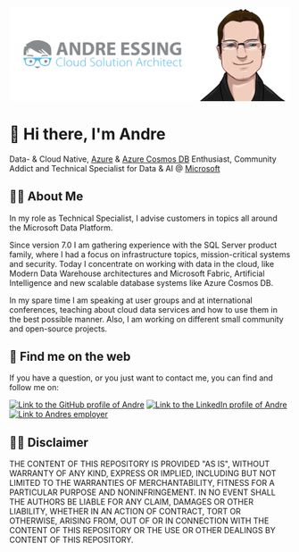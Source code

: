 <img src="https://raw.githubusercontent.com/aessing/aessing/main/images/banner.png" alt="Banner that says Andre Essing - Cloud Solution Architect, alongside a cartoon illustration of Andre">

# :wave: Hi there, I'm Andre

Data- & Cloud Native, [Azure](https://azure.microsoft.com/) & [Azure Cosmos DB](https://azure.microsoft.com/services/cosmos-db/) Enthusiast, Community Addict and Technical Specialist for Data & AI @ [Microsoft](https://www.microsoft.com/)

## :superhero_man: About Me

In my role as Technical Specialist, I advise customers in topics all around the Microsoft Data Platform.

Since version 7.0 I am gathering experience with the SQL Server product family, where I had a focus on infrastructure topics, mission-critical systems and security. Today I concentrate on working with data in the cloud, like Modern Data Warehouse architectures and Microsoft Fabric, Artificial Intelligence and new scalable database systems like Azure Cosmos DB.

In my spare time I am speaking at user groups and at international conferences, teaching about cloud data services and how to use them in the best possible manner. Also, I am working on different small community and open-source projects.

## :compass: Find me on the web

If you have a question, or you just want to contact me, you can find and follow me on:

[<img alt="Link to the GitHub profile of Andre" src="https://img.shields.io/static/v1?label=GitHub&message=Follow%20me&labelColor=181717&logoColor=ffffff&style=for-the-badge&logo=GitHub" />](https://github.com/aessing) 
[<img alt="Link to the LinkedIn profile of Andre" src="https://img.shields.io/static/v1?label=LinkedIn&message=Follow%20me&labelColor=0077B5&logoColor=ffffff&style=for-the-badge&logo=linkedin" />](https://www.linkedin.com/in/aessing/) 
[<img alt="Link to Andres employer" src="https://img.shields.io/static/v1?label=Microsoft&message=Visit%20us&labelColor=666666&logoColor=ffffff&style=for-the-badge&logo=microsoft" />](https://www.microsoft.com/) 

## :man_judge: Disclaimer

THE CONTENT OF THIS REPOSITORY IS PROVIDED "AS IS", WITHOUT WARRANTY OF ANY KIND, EXPRESS OR IMPLIED, INCLUDING BUT NOT LIMITED TO THE WARRANTIES OF MERCHANTABILITY, FITNESS FOR A PARTICULAR PURPOSE AND NONINFRINGEMENT. IN NO EVENT SHALL THE AUTHORS BE LIABLE FOR ANY CLAIM, DAMAGES OR OTHER LIABILITY, WHETHER IN AN ACTION OF CONTRACT, TORT OR OTHERWISE, ARISING FROM, OUT OF OR IN CONNECTION WITH THE CONTENT OF THIS REPOSITORY OR THE USE OR OTHER DEALINGS BY CONTENT OF THIS REPOSITORY.
